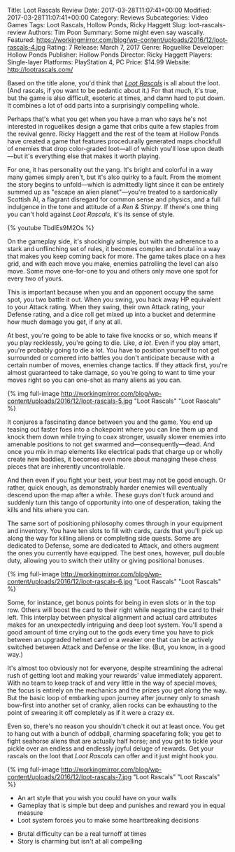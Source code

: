 Title: Loot Rascals Review
Date: 2017-03-28T11:07:41+00:00
Modified: 2017-03-28T11:07:41+00:00
Category: Reviews
Subcategories: Video Games
Tags: Loot Rascals, Hollow Ponds, Ricky Haggett
Slug: loot-rascals-review
Authors: Tim Poon
Summary: Some might even say wascally.
Featured: https://workingmirror.com/blog/wp-content/uploads/2016/12/loot-rascals-4.jpg
Rating: 7
Release: March 7, 2017
Genre: Roguelike
Developer: Hollow Ponds
Publisher: Hollow Ponds
Director: Ricky Haggett
Players: Single-layer
Platforms: PlayStation 4, PC
Price: $14.99
Website: http://lootrascals.com/

Based on the title alone, you'd think that *[Loot Rascals](http://www.platformnation.com/2017/02/02/loot-rascals-hands-on-at-pax-south-2017/)* is all about the loot. (And rascals, if you want to be pedantic about it.) For that much, it's true, but the game is also difficult, esoteric at times, and damn hard to put down. It combines a lot of odd parts into a surprisingly compelling whole.

Perhaps that's what you get when you have a man who says he's not interested in roguelikes design a game that cribs quite a few staples from the revival genre. Ricky Haggett and the rest of the team at Hollow Ponds have created a game that features procedurally generated maps chockfull of enemies that drop color-graded loot—all of which you'll lose upon death—but it's everything else that makes it worth playing.

For one, it has personality out the yang. It's bright and colorful in a way many games simply aren't, but it's also quirky to a fault. From the moment the story begins to unfold—which is admittedly light since it can be entirely summed up as "escape an alien planet"—you're treated to a sardonically Scottish AI, a flagrant disregard for common sense and physics, and a full indulgence in the tone and attitude of a *Ren & Stimpy*. If there's one thing you can't hold against *Loot Rascals*, it's its sense of style.

{% youtube TbdlEs9M2Os %}

On the gameplay side, it's shockingly simple, but with the adherence to a stark and unflinching set of rules, it becomes complex and brutal in a way that makes you keep coming back for more. The game takes place on a hex grid, and with each move you make, enemies patrolling the level can also move. Some move one-for-one to you and others only move one spot for every two of yours.

This is important because when you and an opponent occupy the same spot, you two battle it out. When you swing, you hack away HP equivalent to your Attack rating. When they swing, their own Attack rating, your Defense rating, and a dice roll get mixed up into a bucket and determine how much damage you get, if any at all.

At best, you're going to be able to take five knocks or so, which means if you play recklessly, you're going to die. Like, *a lot*. Even if you play smart, you're probably going to die a lot. You have to position yourself to not get surrounded or cornered into battles you don't anticipate because with a certain number of moves, enemies change tactics. If they attack first, you're almost guaranteed to take damage, so you're going to want to time your moves right so you can one-shot as many aliens as you can.

{% img full-image http://workingmirror.com/blog/wp-content/uploads/2016/12/loot-rascals-5.jpg "Loot Rascals" "Loot Rascals" %}

It conjures a fascinating dance between you and the game. You end up teasing out faster foes into a chokepoint where you can line them up and knock them down while trying to coax stronger, usually slower enemies into amenable positions to not get swarmed and—consequently—dead. And once you mix in map elements like electrical pads that charge up or wholly create new baddies, it becomes even more about managing these chess pieces that are inherently uncontrollable.

And then even if you fight your best, your best may not be good enough. Or rather, quick enough, as demonstrably harder enemies will eventually descend upon the map after a while. These guys don't fuck around and suddenly turn this tango of opportunity into one of desperation, taking the kills and hits where you can.

The same sort of positioning philosophy comes through in your equipment and inventory. You have ten slots to fill with cards, cards that you'll pick up along the way for killing aliens or completing side quests. Some are dedicated to Defense, some are dedicated to Attack, and others augment the ones you currently have equipped. The best ones, however, pull double duty, allowing you to switch their utility or giving positional bonuses.

{% img full-image http://workingmirror.com/blog/wp-content/uploads/2016/12/loot-rascals-6.jpg "Loot Rascals" "Loot Rascals" %}

Some, for instance, get bonus points for being in even slots or in the top row. Others will boost the card to their right while negating the card to their left. This interplay between physical alignment and actual card attributes makes for an unexpectedly intriguing and deep loot system. You'll spend a good amount of time crying out to the gods every time you have to pick between an upgraded helmet card or a weaker one that can be actively switched between Attack and Defense or the like. (But, you know, in a good way.)

It's almost too obviously not for everyone, despite streamlining the adrenal rush of getting loot and making your rewards' value immediately apparent. With no team to keep track of and very little in the way of special moves, the focus is entirely on the mechanics and the prizes you get along the way. But the basic loop of embarking upon journey after journey only to smash bow-first into another set of cranky, alien rocks can be exhausting to the point of swearing it off completely as if it were a crazy ex.

Even so, there's no reason you shouldn't check it out at least once. You get to hang out with a bunch of oddball, charming spacefaring folk; you get to fight seahorse aliens that are actually half horse; and you get to tickle your pickle over an endless and endlessly joyful deluge of rewards. Get your rascals on the loot that *Loot Rascals* can offer and it just might hook you.

{% img full-image http://workingmirror.com/blog/wp-content/uploads/2016/12/loot-rascals-7.jpg "Loot Rascals" "Loot Rascals" %}

+ An art style that you wish you could have on your walls
+ Gameplay that is simple but deep and punishes and reward you in equal measure
+ Loot system forces you to make some heartbreaking decisions
- Brutal difficulty can be a real turnoff at times
- Story is charming but isn't at all compelling
